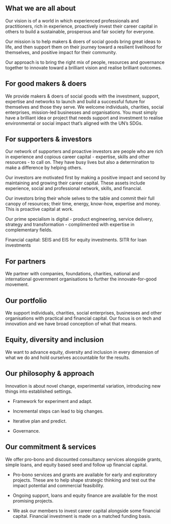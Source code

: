 ## What we are all about 
Our vision is of a world in which experienced professionals and practitioners, rich in experience, proactively invest their career capital in others to build a sustainable, prosperous and fair society for everyone.

Our mission is to help makers & doers of social goods bring great ideas to life, and then support them on their journey toward a resilient livelihood for themselves, and positive impact for their community.

Our approach is to bring the right mix of people, resources and governance together to innovate toward a brilliant vision and realise brilliant outcomes. 

## For good makers & doers 
We provide makers & doers of social goods with the investment, support, expertise and networks to launch and build a successful future for themselves and those they serve. We welcome individuals, charities, social enterprises, mission-led businesses and organisations. You must simply have a brilliant idea or project that needs support and investment to realise environmental or social impact that’s aligned with the UN’s SDGs. 

## For supporters & investors
Our network of supporters and proactive investors are people who are rich in experience and copious career capital - expertise, skills and other resources - to call on. They have busy lives but also a determination to make a difference by helping others.

Our investors are motivated first by making a positive impact and second by maintaining and growing their career capital. These assets include experience, social and professional network, skills, and financial. 

Our investors bring their whole selves to the table and commit their full canopy of resources; their time, energy, know-how, expertise and money. This is proactive capital at work. 

Our prime specialism is digital - product engineering, service delivery, strategy and transformation - complimented with expertise in complementary fields.

Financial capital: SEIS and EIS for equity investments. SITR for loan investments

## For partners 
We partner with companies, foundations, charities, national and international government organisations to further the innovate-for-good movement. 

## Our portfolio 
We support individuals, charities, social enterprises, businesses and other organisations with practical and financial capital. Our focus is on tech and innovation and we have broad conception of what that means. 

## Equity, diversity and inclusion
We want to advance equity, diversity and inclusion in every dimension of what we do and hold ourselves accountable for the results.

## Our philosophy & approach
Innovation is about novel change, experimental variation, introducing new things into established settings.

- Framework for experiment and adapt. 

- Incremental steps can lead to big changes.

- Iterative plan and predict. 

- Governance. 

## Our commitment & services
We offer pro-bono and discounted consultancy services alongside grants, simple loans, and equity based seed and follow up financial capital. 

- Pro-bono services and grants are available for early and exploratory projects.  These are to help shape strategic thinking and test out the impact potential and commercial feasibility.

- Ongoing support, loans and equity finance are available for the most promising projects. 

- We ask our members to invest career capital alongside some financial capital.  Financial investment is made on a matched funding basis. 

